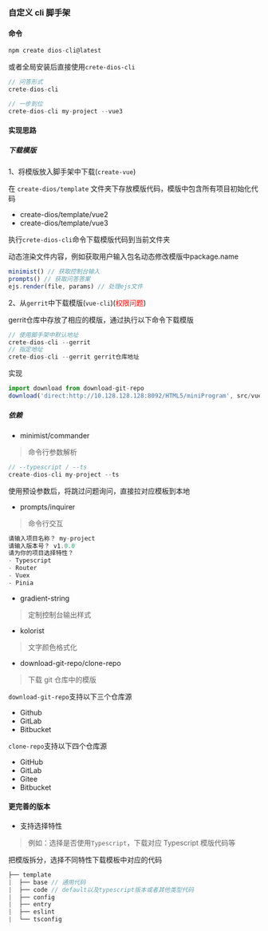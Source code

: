 ### 自定义 cli 脚手架

#### 命令

```js
npm create dios-cli@latest
```

或者全局安装后直接使用`crete-dios-cli`
```js
// 问答形式
crete-dios-cli

// 一步到位
crete-dios-cli my-project --vue3
```

#### 实现思路

##### 下载模版

1、将模版放入脚手架中下载(`create-vue`)

在 `create-dios/template` 文件夹下存放模版代码，模版中包含所有项目初始化代码

-   create-dios/template/vue2
-   create-dios/template/vue3

执行`crete-dios-cli`命令下载模版代码到当前文件夹

动态渲染文件内容，例如获取用户输入包名动态修改模版中package.name

```js
minimist() // 获取控制台输入
prompts() // 获取问答答案
ejs.render(file, params) // 处理ejs文件
```

2、从`gerrit`中下载模版(`vue-cli`)(<font color="red">权限问题</font>)

gerrit仓库中存放了相应的模版，通过执行以下命令下载模版

```js
// 使用脚手架中默认地址
crete-dios-cli --gerrit
// 指定地址
crete-dios-cli --gerrit gerrit仓库地址
```

实现

```js
import download from download-git-repo
download('direct:http://10.128.128.128:8092/HTML5/miniProgram', src/vue2-template, { clone: true })
```

##### 依赖

-   minimist/commander

> 命令行参数解析

```js
// --typescript / --ts
create-dios-cli my-project --ts
```

使用预设参数后，将跳过问题询问，直接拉对应模板到本地

-   prompts/inquirer

> 命令行交互

```js
请输入项目名称？ my-project
请输入版本号？ v1.0.0
请为你的项目选择特性？
- Typescript
- Router
- Vuex
- Pinia
```

-   gradient-string

> 定制控制台输出样式

-   kolorist

> 文字颜色格式化

-   download-git-repo/clone-repo

> 下载 git 仓库中的模版

`download-git-repo`支持以下三个仓库源

-   Github
-   GitLab
-   Bitbucket

`clone-repo`支持以下四个仓库源

-   GitHub
-   GitLab
-   Gitee
-   Bitbucket

#### 更完善的版本

-   支持选择特性

> 例如：选择是否使用`Typescript`，下载对应 Typescript 模版代码等

把模版拆分，选择不同特性下载模板中对应的代码

```js
├── template
|  ├── base // 通用代码
|  ├── code // default以及typescript版本或者其他类型代码
|  ├── config
|  ├── entry
|  ├── eslint
|  └── tsconfig
```
